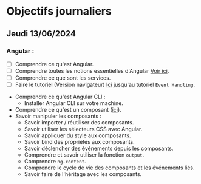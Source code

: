 # Objectifs journaliers

## Jeudi 13/06/2024

### Angular :

- [ ] Comprendre ce qu'est Angular.
- [ ] Comprendre toutes les notions essentielles d'Angular [Voir ici](https://angular.dev/essentials).
- [ ] Comprendre ce que sont les services.
- [ ] Faire le tutoriel (Version navigateur) [Ici](https://angular.dev/tutorials/learn-angular) jusqu'au tutoriel `Event Handling`. 
- Comprendre ce qu'est Angular CLI :
  - Installer Angular CLI sur votre machine.
- Comprendre ce qu'est un composant ([ici](https://angular.dev/guide/components)).
- Savoir manipuler les composants :
  - Savoir importer / réutiliser des composants.
  - Savoir utiliser les sélecteurs CSS avec Angular.
  - Savoir appliquer du style aux composants.
  - Savoir bind des propriétés aux composants.
  - Savoir déclencher des événements depuis les composants.
  - Comprendre et savoir utiliser la fonction `output`.
  - Comprendre `ng-content`.
  - Comprendre le cycle de vie des composants et les événements liés.
  - Savoir faire de l'héritage avec les composants.